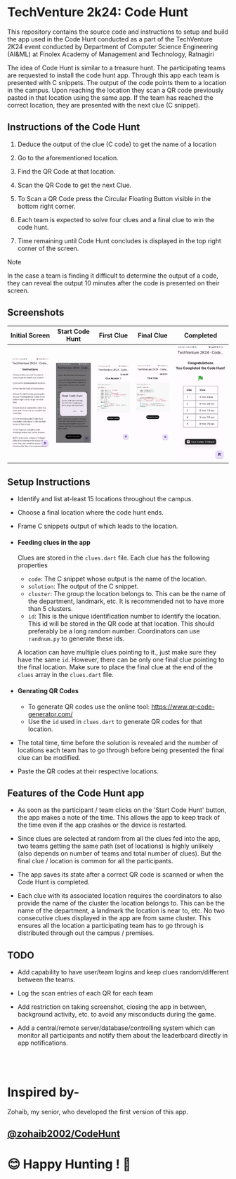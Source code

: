# TechVenture 2k24: Code Hunt
This repository contains the source code and instructions to setup and build the app used in the Code Hunt conducted as a part of the TechVenture 2K24 event conducted by Department of Computer Science Engineering (AI&ML) at Finolex Academy of Management and Technology, Ratnagiri

The idea of Code Hunt is similar to a treasure hunt. The participating teams are requested to install the code hunt app. Through this app each team is presented with C snippets. The output of the code points them to a location in the campus. Upon reaching the location they scan a QR code previously pasted in that location using the same app. If the team has reached the correct location, they are presented with the next clue (C snippet).

## Instructions of the Code Hunt
1. Deduce the output of the clue (C code) to get the name of a location
   
2. Go to the aforementioned location.
   
3. Find the QR Code at that location.
   
4. Scan the QR Code to get the next Clue.
   
5. To Scan a QR Code press the Circular Floating Button visible in the bottom right corner.
   
6. Each team is expected to solve four clues and a final clue to win the code hunt.
   
7. Time remaining until Code Hunt concludes is displayed in the top right corner of the screen.
   

> [!NOTE] 
> In the case a team is finding it difficult to determine the output of a code, they can reveal the output 10 minutes after the code is presented on their screen.

## Screenshots
Initial Screen     |  Start Code Hunt  |   First Clue      | Final Clue        | Completed         |
:-----------------:|:-----------------:|:-----------------:|:-----------------:|:-----------------:|
![](./Images/1.jpg)|![](./Images/2.jpg)|![](./Images/3.jpg)|![](./Images/4.jpg)|![](./Images/5.jpg)|


## Setup Instructions

- Identify and list at-least 15 locations throughout the campus.

- Choose a final location where the code hunt ends.

- Frame C snippets output of which leads to the location.

- #### Feeding clues in the app
	Clues are stored in the `clues.dart` file. Each clue has the following properties
	- `code`: The C snippet whose output is the name of the location.
	- `solution`: The output of the C snippet.
	- `cluster`: The group the location belongs to. This can be the name of the department, landmark, etc. It is recommended not to have more than 5 clusters.
	- `id`: This is the unique identification number to identify the location. This id will be stored in the QR code at that location. This should preferably be a long random number. Coordinators can use `randnum.py` to generate these ids.

  A location can have multiple clues pointing to it., just make sure they have the same `id`. However, there can be only one final clue pointing to the final location. Make sure to place the final clue at the end of the `clues` array in the `clues.dart` file. 
- #### Genrating QR Codes
	- To generate QR codes use the online tool: https://www.qr-code-generator.com/
	- Use the `id` used in `clues.dart` to generate QR codes for that location.


- The total time, time before the solution is revealed and the number of locations each team has to go through before being presented the final clue can be modified.

- Paste the QR codes at their respective locations.   
	

## Features of the Code Hunt app
- As soon as the participant / team clicks on the 'Start Code Hunt' button, the app makes a note of the time. This allows the app to keep track of the time even if the app crashes or the device is restarted.

- Since clues are selected at random from all the clues fed into the app, two teams getting the same path (set of locations) is highly unlikely (also depends on number of teams and total number of clues). But the final clue / location is common for all the participants.

- The app saves its state after a correct QR code is scanned or when the Code Hunt is completed.

- Each clue with its associated location requires the coordinators to also provide the name of the cluster the location belongs to. This can be the name of the department, a landmark the location is near to, etc. No two consecutive clues displayed in the app are from same cluster. This ensures all the location a participating team has to go through is distributed through out the campus / premises.

## TODO
- Add capability to have user/team logins and keep clues random/different between the teams.
  
- Log the scan entries of each QR for each team

- Add restriction on taking screenshot, closing the app in between, background activity, etc. to avoid any misconducts during the game.

- Add a central/remote server/database/controlling system which can monitor all participants and notify them about the leaderboard directly in app notifications.
<br>
<br>

# Inspired by-
Zohaib, my senior, who developed the first version of this app.

[@zohaib2002/CodeHunt](https://github.com/zohaib2002/CodeHunt)
---


# 😊 Happy Hunting ! 🎯
